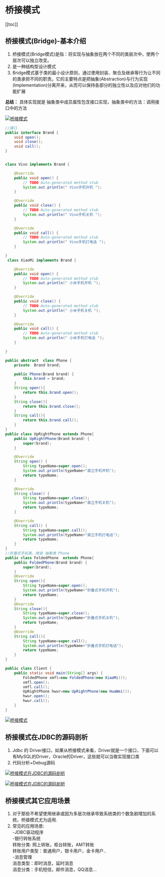 # 桥接模式
[[toc]]
## 桥接模式(Bridge)-基本介绍
1. 桥接模式(Bridge模式)是指：将实现与抽象放在两个不同的类层次中，使两个层次可以独立改变。
2. 是一种结构型设计模式
3. Bridge模式基于类的最小设计原则，通过使用封装、聚合及继承等行为让不同的类承担不同的职责。它的主要特点是把抽象(Abstraction)与行为实现(Implementation)分离开来，从而可以保持各部分的独立性以及应对他们的功能扩展

**总结：** 具体实现就是 抽象类中成员属性包含接口实现，抽象类中的方法：调用接口中的方法

<a data-fancybox title="桥接模式" href="./image/Bridge2.jpg">![桥接模式](./image/Bridge2.jpg)</a>

```java
//接口
public interface Brand {
	void open();
	void close();
	void call();
}


class Vivo implements Brand {

	@Override
	public void open() {
		// TODO Auto-generated method stub
		System.out.println(" Vivo手机开机 ");
	}

	@Override
	public void close() {
		// TODO Auto-generated method stub
		System.out.println(" Vivo手机关机 ");
	}

	@Override
	public void call() {
		// TODO Auto-generated method stub
		System.out.println(" Vivo手机打电话 ");
	}

}
 class XiaoMi implements Brand {

	@Override
	public void open() {
		// TODO Auto-generated method stub
		System.out.println(" 小米手机开机 ");
	}

	@Override
	public void close() {
		// TODO Auto-generated method stub
		System.out.println(" 小米手机关机 ");
	}

	@Override
	public void call() {
		// TODO Auto-generated method stub
		System.out.println(" 小米手机打电话 ");
	}

}
```
```java
public abstract  class Phone {
    private  Brand brand;

    public Phone(Brand brand) {
        this.brand = brand;
    }
    String open(){
        return this.brand.open();
    }
    String close(){
        return this.brand.close();
    }
    String call(){
        return this.brand.call();
    }
}
public class UpRightPhone extends Phone{
    public UpRightPhone(Brand brand) {
        super(brand);
    }

    @Override
    String open() {
        String typeName=super.open();
        System.out.println(typeName+"直立手机开机");
        return typeName;
    }

    @Override
    String close() {
        String typeName=super.close();
        System.out.println(typeName+"直立手机关机");
        return typeName;
    }

    @Override
    String call() {
        String typeName=super.call();
        System.out.println(typeName+"直立手机打电话");
        return typeName;
    }
}
//折叠式手机类，继承 抽象类 Phone
public class FoldedPhone  extends Phone{
    public FoldedPhone(Brand brand) {
        super(brand);
    }
    @Override
    String open(){
        String typeName=super.open();
        System.out.println(typeName+"折叠式手机开机");
        return typeName;
    }
    @Override
    String close(){
        String typeName=super.close();
        System.out.println(typeName+"折叠式手机关机");
        return typeName;
    }
    @Override
    String call(){
        String typeName=super.call();
        System.out.println(typeName+"折叠式手机打电话");
        return typeName;
    }
}
```
```java
public class Client {
    public static void main(String[] args) {
        FoldedPhone xmfl=new FoldedPhone(new XiaoMi());
        xmfl.open();
        xmfl.call();
        UpRightPhone hwur=new UpRightPhone(new HuaWei());
        hwur.open();
        hwur.call();
    }
}
```
<a data-fancybox title="桥接模式" href="./image/Bridge.jpg">![桥接模式](./image/Bridge.jpg)</a>

## 桥接模式在JDBC的源码剖析

1. Jdbc 的 Driver接口，如果从桥接模式来看，Driver就是一个接口，下面可以有MySQL的Driver，Oracle的Driver，这些就可以当做实现接口类
2. 代码分析+Debug源码

<a data-fancybox title="桥接模式在JDBC的源码剖析" href="./image/BridgeJDBC2.jpg">![桥接模式在JDBC的源码剖析](./image/BridgeJDBC2.jpg)</a>


<a data-fancybox title="桥接模式在JDBC的源码剖析" href="./image/BridgeJDBC.jpg">![桥接模式在JDBC的源码剖析](./image/BridgeJDBC.jpg)</a>

## 桥接模式其它应用场景

1. 对于那些不希望使用继承或因为多层次继承导致系统类的个数急剧增加的系统，桥接模式尤为适用.  
2. 常见的应用场景:  
-JDBC驱动程序  
-银行转账系统  
转账分类: 网上转账，柜台转账，AMT转账  
转账用户类型：普通用户，银卡用户，金卡用户..  
-消息管理  
消息类型：即时消息，延时消息  
消息分类：手机短信，邮件消息，QQ消息...  
